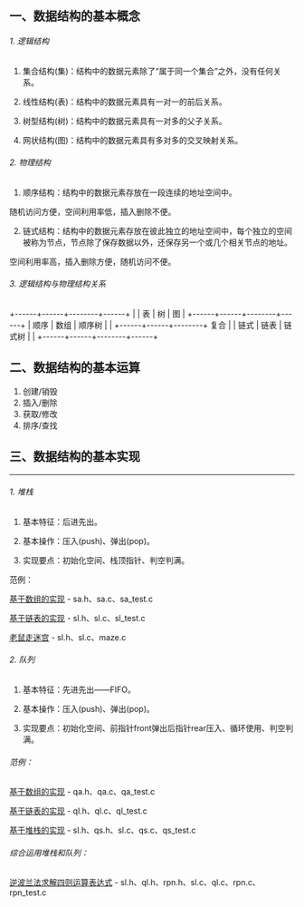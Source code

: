 ## 一、数据结构的基本概念

###### 1. 逻辑结构

1) 集合结构(集)：结构中的数据元素除了“属于同一个集合”之外，没有任何关系。

2) 线性结构(表)：结构中的数据元素具有一对一的前后关系。

3) 树型结构(树)：结构中的数据元素具有一对多的父子关系。

4) 网状结构(图)：结构中的数据元素具有多对多的交叉映射关系。

###### 2. 物理结构

1) 顺序结构：结构中的数据元素存放在一段连续的地址空间中。

随机访问方便，空间利用率低，插入删除不便。

2) 链式结构：结构中的数据元素存放在彼此独立的地址空间中，每个独立的空间被称为节点，节点除了保存数据以外，还保存另一个或几个相关节点的地址。

空间利用率高，插入删除方便，随机访问不便。

###### 3. 逻辑结构与物理结构关系

+------+------+--------+------+
|      |  表  |   树   |  图  |
+------+------+--------+------+
| 顺序 | 数组 | 顺序树 |      |
+------+------+--------+ 复合 |
| 链式 | 链表 | 链式树 |      |
+------+------+--------+------+

## 二、数据结构的基本运算

1. 创建/销毁
2. 插入/删除
3. 获取/修改
4. 排序/查找

## 三、数据结构的基本实现
----------------------

###### 1. 堆栈

1) 基本特征：后进先出。

2) 基本操作：压入(push)、弹出(pop)。

3) 实现要点：初始化空间、栈顶指针、判空判满。

范例：

[基于数组的实现](https://github.com/DuffAb/funny_shit/tree/master/DataStructure/Sample/STACK/ImplementByArray) - sa.h、sa.c、sa_test.c

[基于链表的实现](https://github.com/DuffAb/funny_shit/tree/master/DataStructure/Sample/STACK/ImplementByList) - sl.h、sl.c、sl_test.c

[老鼠走迷宫](https://github.com/DuffAb/funny_shit/tree/master/DataStructure/Sample/STACK/ImplementByList) - sl.h、sl.c、maze.c

###### 2. 队列

1) 基本特征：先进先出——FIFO。

2) 基本操作：压入(push)、弹出(pop)。

3) 实现要点：初始化空间、前指针front弹出后指针rear压入、循环使用、判空判满。

###### 范例：

[基于数组的实现](https://github.com/DuffAb/funny_shit/tree/master/DataStructure/Sample/STACK/ImplementByList) - qa.h、qa.c、qa_test.c

[基于链表的实现](https://github.com/DuffAb/funny_shit/tree/master/DataStructure/Sample/STACK/ImplementByList) - ql.h、ql.c、ql_test.c

[基于堆栈的实现](https://github.com/DuffAb/funny_shit/tree/master/DataStructure/Sample/STACK/ImplementByList) - sl.h、qs.h、sl.c、qs.c、qs_test.c

###### 综合运用堆栈和队列：

[逆波兰法求解四则运算表达式](https://github.com/DuffAb/funny_shit/tree/master/DataStructure/Sample/STACK/ImplementByList) - sl.h、ql.h、rpn.h、sl.c、ql.c、rpn.c、rpn_test.c
